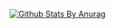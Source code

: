 [![Github Stats By Anurag](https://github-readme-stats.vercel.app/api?username=amirmahdioun&show_icons=true&title_color=fff&icon_color=79ff97&text_color=9f9f9f&bg_color=151515)](https://github.com/amirmahdioun)


<!--
**Amir hossein Mahdioun** is a ✨ _special_ ✨ repository because its `README.md` (this file) appears on your GitHub profile.

Here are some ideas to get you started:

- 🔭 I’m currently working on ...
- 🌱 I’m currently learning ...
- 👯 I’m looking to collaborate on ...
- 🤔 I’m looking for help with ...
- 💬 Ask me about ...
- 📫 How to reach me: ...
- 😄 Pronouns: ...
- ⚡ Fun fact: ...
-->
